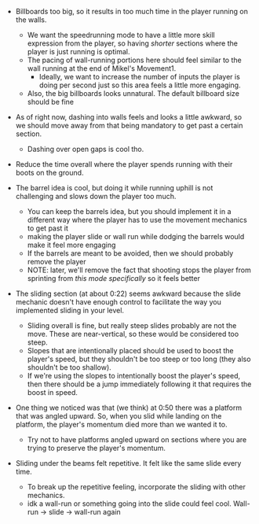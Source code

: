 - Billboards too big, so it results in too much time in the player running on the walls.
	- We want the speedrunning mode to have a little more skill expression from the player, so having *shorter* sections where the player is just running is optimal.
	- The pacing of wall-running portions here should feel similar to the wall running at the end of Mikel's Movement1.
		- Ideally, we want to increase the number of inputs the player is doing per second just so this area feels a little more engaging.
	- Also, the big billboards looks unnatural. The default billboard size should be fine

- As of right now, dashing into walls feels and looks a little awkward, so we should move away from that being mandatory to get past a certain section.
	- Dashing over open gaps is cool tho.

- Reduce the time overall where the player spends running with their boots on the ground.

- The barrel idea is cool, but doing it while running uphill is not challenging and slows down the player too much.
	- You can keep the barrels idea, but you should implement it in a different way where the player has to use the movement mechanics to get past it
	- making the player slide or wall run while dodging the barrels would make it feel more engaging
	- If the barrels are meant to be avoided, then we should probably remove the player
	- NOTE: later, we'll remove the fact that shooting stops the player from sprinting from *this mode specifically* so it feels better

- The sliding section (at about 0:22) seems awkward because the slide mechanic doesn't have enough control to facilitate the way you implemented sliding in your level.
	- Sliding overall is fine, but really steep slides probably are not the move. These are near-vertical, so these would be considered too steep.
	- Slopes that are intentionally placed should be used to boost the player's speed, but they shouldn't be too steep or too long (they also shouldn't be too shallow).
	- If we're using the slopes to intentionally boost the player's speed, then there should be a jump immediately following it that requires the boost in speed.

- One thing we noticed was that (we think) at 0:50 there was a platform that was angled upward. So, when you slid while landing on the platform, the player's momentum died more than we wanted it to.
	- Try not to have platforms angled upward on sections where you are trying to preserve the player's momentum.

- Sliding under the beams felt repetitive. It felt like the same slide every time.
	- To break up the repetitive feeling, incorporate the sliding with other mechanics.
	- idk a wall-run or something going into the slide could feel cool. Wall-run -> slide -> wall-run again
